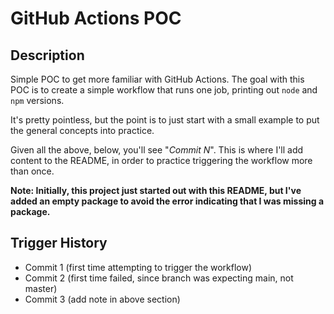 # GitHub Actions POC

## Description

Simple POC to get more familiar with GitHub Actions.  The goal with this POC is to create a simple workflow that runs one job, printing out `node` and `npm` versions.

It's pretty pointless, but the point is to just start with a small example to put the general concepts into practice.

Given all the above, below, you'll see "_Commit N_".  This is where I'll add content to the README, in order to practice triggering the workflow more than once.

**Note: Initially, this project just started out with this README, but I've added an empty package to avoid the error indicating that I was missing a package.**

## Trigger History

* Commit 1 (first time attempting to trigger the workflow)
* Commit 2 (first time failed, since branch was expecting main, not master)
* Commit 3 (add note in above section)